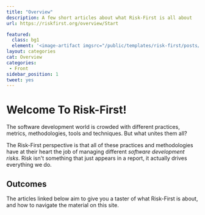 ```yaml
---
title: "Overview"
description: A few short articles about what Risk-First is all about
url: https://riskfirst.org/overview/Start

featured: 
  class: bg1
  element: '<image-artifact imgsrc="/public/templates/risk-first/posts/airplane.svg">Track 1: Overview</image-artifact>'
layout: categories
cat: Overview
categories:
 - Front
sidebar_position: 1
tweet: yes
---
```


# Welcome To Risk-First!

The software development world is crowded with different practices, metrics, methodologies, tools and techniques.  But what unites them all?

The Risk-First perspective is that all of these practices and methodologies have at their heart the job of managing different _software development risks_.  Risk isn't something that just appears in a report, it actually drives everything we do.  


## Outcomes 
 
The articles linked below aim to give you a taster of what Risk-First is about, and how to navigate the material on this site.